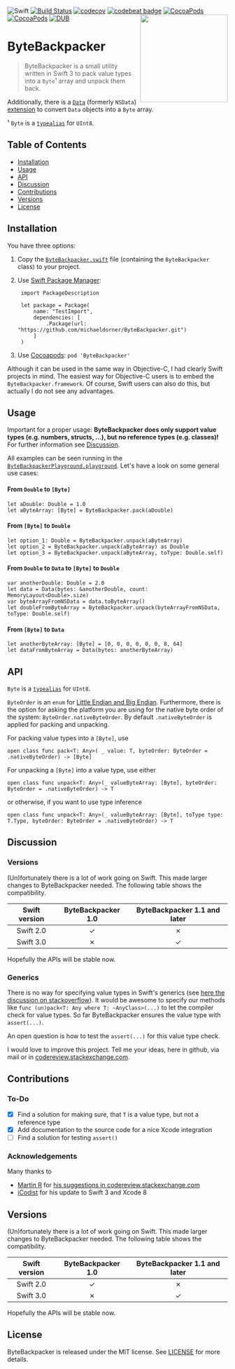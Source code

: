 ![Swift](http://img.shields.io/badge/swift-3.0-brightgreen.svg)
[![Build Status](https://travis-ci.org/michaeldorner/ByteBackpacker.svg)](https://travis-ci.org/michaeldorner/ByteBackpacker) [![codecov](https://codecov.io/gh/michaeldorner/ByteBackpacker/branch/master/graph/badge.svg)](https://codecov.io/gh/michaeldorner/ByteBackpacker)
[![codebeat badge](https://codebeat.co/badges/390a34ec-d7ba-4165-bb38-c338247ec04a)](https://codebeat.co/projects/github-com-michaeldorner-bytebackpacker)
[![CocoaPods](https://img.shields.io/cocoapods/p/ByteBackpacker.svg)]()
[![CocoaPods](https://img.shields.io/cocoapods/v/ByteBackpacker.svg)]()
[![DUB](https://img.shields.io/dub/l/vibe-d.svg)]()
<img src="https://raw.githubusercontent.com/michaeldorner/ByteBackpacker/master/icon.png" width="200" align="right">


# ByteBackpacker

> ByteBackpacker is a small utility written in Swift 3 to pack value types into a `Byte`¹ array and unpack them back. 

Additionally, there is a [`Data`](https://developer.apple.com/reference/foundation/data) (formerly `NSData`) [extension](https://developer.apple.com/library/ios/documentation/Swift/Conceptual/Swift_Programming_Language/Extensions.html) to convert `Data` objects into a `Byte` array. 


¹ `Byte` is a [`typealias`](https://developer.apple.com/library/ios/documentation/Swift/Conceptual/Swift_Programming_Language/Declarations.html#//apple_ref/doc/uid/TP40014097-CH34-ID361) for `UInt8`.

## Table of Contents

- [Installation](#installation)
- [Usage](#usage)
- [API](#api)
- [Discussion](#discussion)
- [Contributions](#contributions)
- [Versions](#versions)
- [License](#license)


## Installation

You have three options:

1. Copy the [`ByteBackpacker.swift`](https://github.com/michaeldorner/ByteBackpacker/blob/master/Sources/ByteBackpacker.swift) file (containing the `ByteBackpacker` class) to your  project.
2. Use [Swift Package Manager](https://swift.org/getting-started/#using-the-package-manager): 

        import PackageDescription

        let package = Package(
            name: "TestImport",
            dependencies: [
                .Package(url: "https://github.com/michaeldorner/ByteBackpacker.git")
            ]
        )

3. Use [Cocoapods](https://cocoapods.org): `pod 'ByteBackpacker'`

Although it can be used in the same way in Objective-C, I had clearly Swift projects in mind. The easiest way for Objective-C users is to embed the `ByteBackpacker.framework`. Of course, Swift users can also do this, but actually I do not see any advantages.


## Usage
Important for a proper usage: **ByteBackpacker does only support value types (e.g. numbers, structs, ...), but no reference types (e.g. classes)!** For further information see [Discussion](#discussion).

All examples can be seen running in the [`ByteBackpackerPlayground.playground`](ByteBackpackerPlayground.playground). Let's have a look on some general use cases:

#### From `Double` to `[Byte]`
```
let aDouble: Double = 1.0
let aByteArray: [Byte] = ByteBackpacker.pack(aDouble)
```

#### From `[Byte]` to `Double`
```
let option_1: Double = ByteBackpacker.unpack(aByteArray)
let option_2 = ByteBackpacker.unpack(aByteArray) as Double
let option_3 = ByteBackpacker.unpack(aByteArray, toType: Double.self)
```

#### From `Double` to `Data` to `[Byte]` to `Double`
```
var anotherDouble: Double = 2.0
let data = Data(bytes: &anotherDouble, count: MemoryLayout<Double>.size)
var byteArrayFromNSData = data.toByteArray()
let doubleFromByteArray = ByteBackpacker.unpack(byteArrayFromNSData, toType: Double.self)
```

#### From `[Byte]` to `Data`
```
let anotherByteArray: [Byte] = [0, 0, 0, 0, 0, 0, 8, 64]
let dataFromByteArray = Data(bytes: anotherByteArray)
```


## API

`Byte` is a [`typealias`](https://developer.apple.com/library/ios/documentation/Swift/Conceptual/Swift_Programming_Language/Declarations.html#//apple_ref/doc/uid/TP40014097-CH34-ID361) for `UInt8`.

`ByteOrder` is an `enum` for [Little Endian and Big Endian](https://en.wikipedia.org/wiki/Endianness). Furthermore, there is the option for asking the platform you are using for the native byte order of the system: `ByteOrder.nativeByteOrder`. By default `.nativeByteOrder` is applied for packing and unpacking. 

For packing value types into a `[Byte]`, use

```open class func pack<T: Any>( _ value: T, byteOrder: ByteOrder = .nativeByteOrder) -> [Byte]```

For unpacking a `[Byte]` into a value type, use either

```open class func unpack<T: Any>(_ valueByteArray: [Byte], byteOrder: ByteOrder = .nativeByteOrder) -> T```

or otherwise, if you want to use type inference

```open class func unpack<T: Any>(_ valueByteArray: [Byte], toType type: T.Type, byteOrder: ByteOrder = .nativeByteOrder) -> T```


## Discussion

### Versions
(Un)fortunately there is a lot of work going on Swift. This made larger changes to ByteBackpacker needed. The following table shows the compatibility.

| Swift version | ByteBackpacker 1.0 | ByteBackpacker 1.1 and later |
| :-: | :-: | :-: |
| Swift 2.0 | ✓ | ✗ |
| Swift 3.0 | ✗ | ✓ |

Hopefully the APIs will be stable now.

### Generics
There is no way for specifying value types in Swift's generics (see [here the discussion on stackoverflow](http://stackoverflow.com/q/28782532/1864294)). It would be awesome to specify our methods like `func (un)pack<T: Any where T: ~AnyClass>(...)` to let the compiler check for value types. So far ByteBackpacker ensures the value type with `assert(...)`. 

An open question is how to test the `assert(...)` for this value type check. 

I would love to improve this project. Tell me your ideas, here in github, via mail or in [codereview.stackexchange.com](http://codereview.stackexchange.com/questions/114730/type-to-byte-array-conversion-in-swift).


## Contributions

### To-Do

- [x] Find a solution for making sure, that `T` is a value type, but not a reference type 
- [x] Add documentation to the source code for a nice Xcode integration
- [ ] Find a solution for testing `assert()`

### Acknowledgements

Many thanks to 
* [Martin R](http://codereview.stackexchange.com/users/35991/martin-r) for [his suggestions in codereview.stackexchange.com](http://codereview.stackexchange.com/a/114738/61640) 
* [iCodist](https://github.com/iCodist/ByteBackpacker) for his update to Swift 3 and Xcode 8 


## Versions

(Un)fortunately there is a lot of work going on Swift. This made larger changes to ByteBackpacker needed. The following table shows the compatibility.

| Swift version | ByteBackpacker 1.0 | ByteBackpacker 1.1 and later |
| :-: | :-: | :-: |
| Swift 2.0 | ✓ | ✗ |
| Swift 3.0 | ✗ | ✓ |

Hopefully the APIs will be stable now.


## License 

ByteBackpacker is released under the MIT license. See [LICENSE](LICENSE) for more details.
